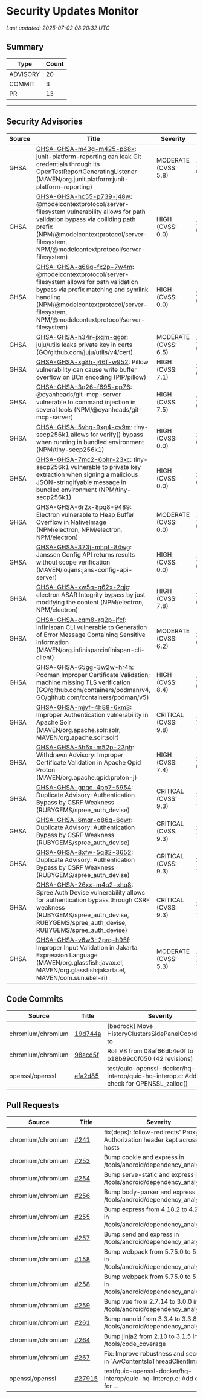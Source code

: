 # Security Updates Monitor

*Last updated: 2025-07-02 08:20:32 UTC*

## Summary
| Type | Count |
|------|-------|
| ADVISORY | 20 |
| COMMIT | 3 |
| PR | 13 |

---

## Security Advisories

| Source | Title | Severity | Date |
|--------|-------|----------|------|
| GHSA | [GHSA-GHSA-m43g-m425-p68x](https://github.com/advisories/GHSA-m43g-m425-p68x): junit-platform-reporting can leak Git credentials through its OpenTestReportGeneratingListener  (MAVEN/org.junit.platform:junit-platform-reporting) | MODERATE (CVSS: 5.8) | 2025-07-01 |
| GHSA | [GHSA-GHSA-hc55-p739-j48w](https://github.com/advisories/GHSA-hc55-p739-j48w): @modelcontextprotocol/server-filesystem vulnerability allows for path validation bypass via colliding path prefix (NPM/@modelcontextprotocol/server-filesystem, NPM/@modelcontextprotocol/server-filesystem) | HIGH (CVSS: 0.0) | 2025-07-01 |
| GHSA | [GHSA-GHSA-q66q-fx2p-7w4m](https://github.com/advisories/GHSA-q66q-fx2p-7w4m): @modelcontextprotocol/server-filesystem allows for path validation bypass via prefix matching and symlink handling (NPM/@modelcontextprotocol/server-filesystem, NPM/@modelcontextprotocol/server-filesystem) | HIGH (CVSS: 0.0) | 2025-07-01 |
| GHSA | [GHSA-GHSA-h34r-jxqm-qgpr](https://github.com/advisories/GHSA-h34r-jxqm-qgpr): juju/utils leaks private key in certs (GO/github.com/juju/utils/v4/cert) | MODERATE (CVSS: 6.5) | 2025-07-01 |
| GHSA | [GHSA-GHSA-xg8h-j46f-w952](https://github.com/advisories/GHSA-xg8h-j46f-w952): Pillow vulnerability can cause write buffer overflow on BCn encoding (PIP/pillow) | HIGH (CVSS: 7.1) | 2025-07-01 |
| GHSA | [GHSA-GHSA-3q26-f695-pp76](https://github.com/advisories/GHSA-3q26-f695-pp76): @cyanheads/git-mcp-server vulnerable to command injection in several tools (NPM/@cyanheads/git-mcp-server) | HIGH (CVSS: 7.5) | 2025-06-30 |
| GHSA | [GHSA-GHSA-5vhg-9xg4-cv9m](https://github.com/advisories/GHSA-5vhg-9xg4-cv9m): tiny-secp256k1 allows for verify() bypass when running in bundled environment (NPM/tiny-secp256k1) | HIGH (CVSS: 0.0) | 2025-06-30 |
| GHSA | [GHSA-GHSA-7mc2-6phr-23xc](https://github.com/advisories/GHSA-7mc2-6phr-23xc): tiny-secp256k1 vulnerable to private key extraction when signing a malicious JSON-stringifyable message in bundled environment (NPM/tiny-secp256k1) | HIGH (CVSS: 0.0) | 2025-06-30 |
| GHSA | [GHSA-GHSA-6r2x-8pq8-9489](https://github.com/advisories/GHSA-6r2x-8pq8-9489): Electron vulnerable to Heap Buffer Overflow in NativeImage (NPM/electron, NPM/electron, NPM/electron) | MODERATE (CVSS: 0.0) | 2025-06-30 |
| GHSA | [GHSA-GHSA-373j-mhpf-84wg](https://github.com/advisories/GHSA-373j-mhpf-84wg): Janssen Config API returns results without scope verification (MAVEN/io.jans:jans-config-api-server) | HIGH (CVSS: 0.0) | 2025-06-30 |
| GHSA | [GHSA-GHSA-xw5q-g62x-2qjc](https://github.com/advisories/GHSA-xw5q-g62x-2qjc): electron ASAR Integrity bypass by just modifying the content (NPM/electron, NPM/electron) | HIGH (CVSS: 7.8) | 2025-06-30 |
| GHSA | [GHSA-GHSA-cqm8-rg2p-jfcf](https://github.com/advisories/GHSA-cqm8-rg2p-jfcf): Infinispan CLI vulnerable to Generation of Error Message Containing Sensitive Information (MAVEN/org.infinispan:infinispan-cli-client) | MODERATE (CVSS: 6.2) | 2025-06-27 |
| GHSA | [GHSA-GHSA-65gg-3w2w-hr4h](https://github.com/advisories/GHSA-65gg-3w2w-hr4h): Podman Improper Certificate Validation; machine missing TLS verification (GO/github.com/containers/podman/v4, GO/github.com/containers/podman/v5) | HIGH (CVSS: 8.4) | 2025-06-25 |
| GHSA | [GHSA-GHSA-mjvf-4h88-6xm3](https://github.com/advisories/GHSA-mjvf-4h88-6xm3): Improper Authentication vulnerability in Apache Solr (MAVEN/org.apache.solr:solr, MAVEN/org.apache.solr:solr) | CRITICAL (CVSS: 9.8) | 2024-10-16 |
| GHSA | [GHSA-GHSA-5h6x-m52p-23ph](https://github.com/advisories/GHSA-5h6x-m52p-23ph): Withdrawn Advisory: Improper Certificate Validation in Apache Qpid Proton (MAVEN/org.apache.qpid:proton-j) | HIGH (CVSS: 7.4) | 2022-05-24 |
| GHSA | [GHSA-GHSA-gpqc-4pp7-5954](https://github.com/advisories/GHSA-gpqc-4pp7-5954): Duplicate Advisory: Authentication Bypass by CSRF Weakness (RUBYGEMS/spree_auth_devise) | CRITICAL (CVSS: 9.3) | 2021-11-18 |
| GHSA | [GHSA-GHSA-6mqr-q86q-6gwr](https://github.com/advisories/GHSA-6mqr-q86q-6gwr): Duplicate Advisory: Authentication Bypass by CSRF Weakness (RUBYGEMS/spree_auth_devise) | CRITICAL (CVSS: 9.3) | 2021-11-18 |
| GHSA | [GHSA-GHSA-8xfw-5q82-3652](https://github.com/advisories/GHSA-8xfw-5q82-3652): Duplicate Advisory: Authentication Bypass by CSRF Weakness (RUBYGEMS/spree_auth_devise) | CRITICAL (CVSS: 9.3) | 2021-11-18 |
| GHSA | [GHSA-GHSA-26xx-m4q2-xhq8](https://github.com/advisories/GHSA-26xx-m4q2-xhq8): Spree Auth Devise vulnerability allows for authentication bypass through CSRF weakness (RUBYGEMS/spree_auth_devise, RUBYGEMS/spree_auth_devise, RUBYGEMS/spree_auth_devise) | CRITICAL (CVSS: 9.3) | 2021-11-18 |
| GHSA | [GHSA-GHSA-v6w3-2prq-h95f](https://github.com/advisories/GHSA-v6w3-2prq-h95f): Improper Input Validation in Jakarta Expression Language (MAVEN/org.glassfish:javax.el, MAVEN/org.glassfish:jakarta.el, MAVEN/com.sun.el:el-ri) | MODERATE (CVSS: 5.3) | 2021-10-06 |

## Code Commits

| Source | Title | Severity | Date |
|--------|-------|----------|------|
| chromium/chromium | [19d744a](https://github.com/chromium/chromium/commit/19d744a1813c9a302546d3da3147a69e3ee0a5d3) | [bedrock] Move HistoryClustersSidePanelCoordinator to | 2025-07-01 |
| chromium/chromium | [98acd5f](https://github.com/chromium/chromium/commit/98acd5f5491652ed1fa85177b74c3c81b9950da6) | Roll V8 from 08af66db4e0f to b18b99c0f050 (42 revisions) | 2025-07-01 |
| openssl/openssl | [efa2d85](https://github.com/openssl/openssl/commit/efa2d85571a50c5a697677e3568007eb0d8dcbe7) | test/quic-openssl-docker/hq-interop/quic-hq-interop.c: Add check for OPENSSL_zalloc() | 2025-06-26 |

## Pull Requests

| Source | Title | Severity | Date |
|--------|-------|----------|------|
| chromium/chromium | [#241](https://github.com/chromium/chromium/pull/241) | fix(deps): follow-redirects' Proxy-Authorization header kept across hosts | 2025-07-02 |
| chromium/chromium | [#253](https://github.com/chromium/chromium/pull/253) | Bump cookie and express in /tools/android/dependency_analysis/js | 2025-07-02 |
| chromium/chromium | [#254](https://github.com/chromium/chromium/pull/254) | Bump serve-static and express in /tools/android/dependency_analysis/js | 2025-07-02 |
| chromium/chromium | [#256](https://github.com/chromium/chromium/pull/256) | Bump body-parser and express in /tools/android/dependency_analysis/js | 2025-07-02 |
| chromium/chromium | [#255](https://github.com/chromium/chromium/pull/255) | Bump express from 4.18.2 to 4.21.2 in /tools/android/dependency_analysis/js | 2025-07-02 |
| chromium/chromium | [#257](https://github.com/chromium/chromium/pull/257) | Bump send and express in /tools/android/dependency_analysis/js | 2025-07-02 |
| chromium/chromium | [#158](https://github.com/chromium/chromium/pull/158) | Bump webpack from 5.75.0 to 5.76.0 in /tools/android/dependency_analysis/js | 2025-07-02 |
| chromium/chromium | [#258](https://github.com/chromium/chromium/pull/258) | Bump webpack from 5.75.0 to 5.97.1 in /tools/android/dependency_analysis/js | 2025-07-02 |
| chromium/chromium | [#259](https://github.com/chromium/chromium/pull/259) | Bump vue from 2.7.14 to 3.0.0 in /tools/android/dependency_analysis/js | 2025-07-02 |
| chromium/chromium | [#261](https://github.com/chromium/chromium/pull/261) | Bump nanoid from 3.3.4 to 3.3.8 in /tools/android/dependency_analysis/js | 2025-07-02 |
| chromium/chromium | [#264](https://github.com/chromium/chromium/pull/264) | Bump jinja2 from 2.10 to 3.1.5 in /tools/code_coverage | 2025-07-02 |
| chromium/chromium | [#267](https://github.com/chromium/chromium/pull/267) | Fix: Improve robustness and security in `AwContentsIoThreadClientImpl | 2025-07-02 |
| openssl/openssl | [#27915](https://github.com/openssl/openssl/pull/27915) | test/quic-openssl-docker/hq-interop/quic-hq-interop.c: Add check for … | 2025-07-01 |


